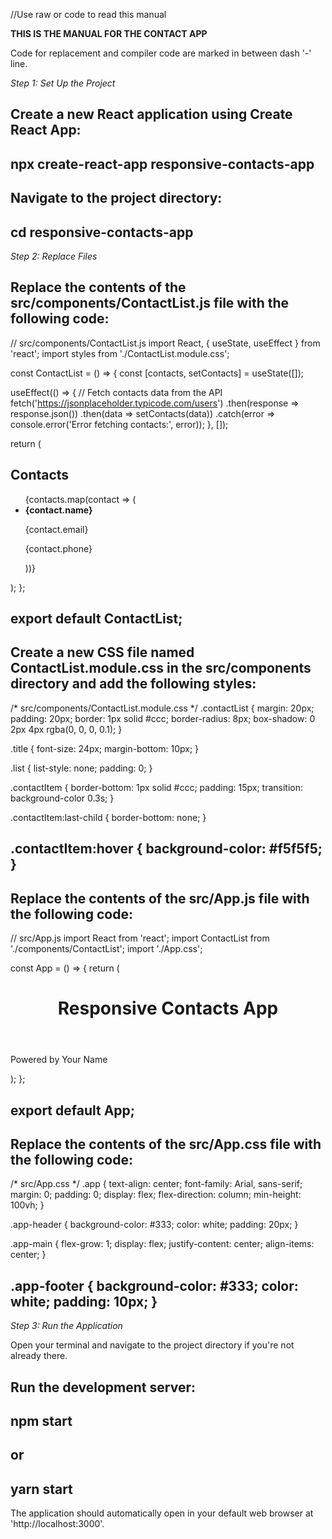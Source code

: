 //Use raw or code to read this manual

**THIS IS THE MANUAL FOR THE CONTACT APP**

Code for replacement and compiler code are marked in between dash '-' line.

*Step 1: Set Up the Project*

Create a new React application using Create React App:
---------------------------------------------
npx create-react-app responsive-contacts-app
---------------------------------------------

Navigate to the project directory:
---------------------------------------------
cd responsive-contacts-app
---------------------------------------------

*Step 2: Replace Files*

Replace the contents of the src/components/ContactList.js file with the following code:
---------------------------------------------------------------------------------
// src/components/ContactList.js
import React, { useState, useEffect } from 'react';
import styles from './ContactList.module.css';

const ContactList = () => {
  const [contacts, setContacts] = useState([]);

  useEffect(() => {
    // Fetch contacts data from the API
    fetch('https://jsonplaceholder.typicode.com/users')
      .then(response => response.json())
      .then(data => setContacts(data))
      .catch(error => console.error('Error fetching contacts:', error));
  }, []);

  return (
    <div className={styles.contactList}>
      <h2 className={styles.title}>Contacts</h2>
      <ul className={styles.list}>
        {contacts.map(contact => (
          <li key={contact.id} className={styles.contactItem}>
            <strong>{contact.name}</strong>
            <p>{contact.email}</p>
            <p>{contact.phone}</p>
          </li>
        ))}
      </ul>
    </div>
  );
};

export default ContactList;
--------------------------------------------------------------------------------

Create a new CSS file named ContactList.module.css in the src/components directory and add the following styles:
--------------------------------------------------------------------------------
/* src/components/ContactList.module.css */
.contactList {
  margin: 20px;
  padding: 20px;
  border: 1px solid #ccc;
  border-radius: 8px;
  box-shadow: 0 2px 4px rgba(0, 0, 0, 0.1);
}

.title {
  font-size: 24px;
  margin-bottom: 10px;
}

.list {
  list-style: none;
  padding: 0;
}

.contactItem {
  border-bottom: 1px solid #ccc;
  padding: 15px;
  transition: background-color 0.3s;
}

.contactItem:last-child {
  border-bottom: none;
}

.contactItem:hover {
  background-color: #f5f5f5;
}
----------------------------------------------------------------------------------

Replace the contents of the src/App.js file with the following code:
----------------------------------------------------------------------------------
// src/App.js
import React from 'react';
import ContactList from './components/ContactList';
import './App.css';

const App = () => {
  return (
    <div className="app">
      <header className="app-header">
        <h1>Responsive Contacts App</h1>
      </header>
      <main className="app-main">
        <ContactList />
      </main>
      <footer className="app-footer">
        <p>Powered by Your Name</p>
      </footer>
    </div>
  );
};

export default App;
----------------------------------------------------------------------------------

Replace the contents of the src/App.css file with the following code:
----------------------------------------------------------------------------------
/* src/App.css */
.app {
  text-align: center;
  font-family: Arial, sans-serif;
  margin: 0;
  padding: 0;
  display: flex;
  flex-direction: column;
  min-height: 100vh;
}

.app-header {
  background-color: #333;
  color: white;
  padding: 20px;
}

.app-main {
  flex-grow: 1;
  display: flex;
  justify-content: center;
  align-items: center;
}

.app-footer {
  background-color: #333;
  color: white;
  padding: 10px;
}
-----------------------------------------------------------------------------------

*Step 3: Run the Application*

Open your terminal and navigate to the project directory if you're not already there.

Run the development server:
---------------------------------------
npm start
---------------------------------------
or
---------------------------------------
yarn start
---------------------------------------

The application should automatically open in your default web browser at 'http://localhost:3000'.
